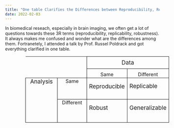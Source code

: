 ```yaml
---
title: "One table Clarifies the Differences between Reproducibility, Replicability and Robustness"
date: 2022-02-03
---
```



In biomedical reseach, especially in brain imaging, we often get a lot of questions towards these 3R terms (reproducibility, replicability, robustness). It always makes me confused and wonder what are the differences among them. Fortranetely, I attended a talk by Prof. Russel Poldrack and got everything clarified in one table. <br>  




<table class=MsoTableGrid border=1 cellspacing=0 cellpadding=0
 style='margin-left:49.5pt;border-collapse:collapse;border:none;mso-border-alt:
 solid windowtext .5pt;mso-yfti-tbllook:1184;mso-padding-alt:0in 5.4pt 0in 5.4pt'>
 <tr style='mso-yfti-irow:0;mso-yfti-firstrow:yes;height:22.0pt'>
  <td width=36 rowspan=2 valign=top style='width:27.0pt;border:none;border-bottom:
  solid windowtext 1.0pt;mso-border-bottom-alt:solid windowtext .5pt;
  padding:0in 5.4pt 0in 5.4pt;height:22.0pt'>
  <p class=MsoNormal style='margin-bottom:0in;line-height:normal'><o:p>&nbsp;</o:p></p>
  </td>
  <td width=48 rowspan=2 valign=top style='width:.5in;border-top:none;
  border-left:none;border-bottom:solid windowtext 1.0pt;border-right:solid windowtext 1.0pt;
  mso-border-bottom-alt:solid windowtext .5pt;mso-border-right-alt:solid windowtext .5pt;
  padding:0in 5.4pt 0in 5.4pt;height:22.0pt'>
  <p class=MsoNormal style='margin-bottom:0in;line-height:normal'><o:p>&nbsp;</o:p></p>
  </td>
  <td width=234 colspan=2 valign=top style='width:175.5pt;border:solid windowtext 1.0pt;
  border-left:none;mso-border-left-alt:solid windowtext .5pt;mso-border-alt:
  solid windowtext .5pt;padding:0in 5.4pt 0in 5.4pt;height:22.0pt'>
  <p class=MsoNormal align=center style='margin-top:6.0pt;margin-right:0in;
  margin-bottom:6.0pt;margin-left:0in;text-align:center;line-height:normal'><span
  style='font-size:14.0pt'>Data<o:p></o:p></span></p>
  </td>
 </tr>
 <tr style='mso-yfti-irow:1;height:22.9pt'>
  <td width=114 valign=top style='width:85.5pt;border-top:none;border-left:
  none;border-bottom:solid windowtext 1.0pt;border-right:solid windowtext 1.0pt;
  mso-border-top-alt:solid windowtext .5pt;mso-border-left-alt:solid windowtext .5pt;
  mso-border-alt:solid windowtext .5pt;padding:0in 5.4pt 0in 5.4pt;height:22.9pt'>
  <p class=MsoNormal align=center style='margin-top:6.0pt;margin-right:0in;
  margin-bottom:0in;margin-left:0in;text-align:center;line-height:normal'>Same</p>
  </td>
  <td width=120 valign=top style='width:1.25in;border-top:none;border-left:
  none;border-bottom:solid windowtext 1.0pt;border-right:solid windowtext 1.0pt;
  mso-border-top-alt:solid windowtext .5pt;mso-border-left-alt:solid windowtext .5pt;
  mso-border-alt:solid windowtext .5pt;padding:0in 5.4pt 0in 5.4pt;height:22.9pt'>
  <p class=MsoNormal align=center style='margin-top:6.0pt;margin-right:0in;
  margin-bottom:0in;margin-left:0in;text-align:center;line-height:normal'>Different</p>
  </td>
 </tr>
 <tr style='mso-yfti-irow:2;page-break-inside:avoid;height:52.6pt'>
  <td width=36 rowspan=2 valign=top style='width:27.0pt;border:solid windowtext 1.0pt;
  border-top:none;mso-border-top-alt:solid windowtext .5pt;mso-border-alt:solid windowtext .5pt;
  padding:0in 5.4pt 0in 5.4pt;mso-rotate:90;height:52.6pt'>
  <p class=MsoNormal align=center style='margin-top:0in;margin-right:5.65pt;
  margin-bottom:0in;margin-left:5.65pt;text-align:center;line-height:normal'><span
  style='font-size:14.0pt'>Analysis<o:p></o:p></span></p>
  </td>
  <td width=48 valign=top style='width:.5in;border-top:none;border-left:none;
  border-bottom:solid windowtext 1.0pt;border-right:solid windowtext 1.0pt;
  mso-border-top-alt:solid windowtext .5pt;mso-border-left-alt:solid windowtext .5pt;
  mso-border-alt:solid windowtext .5pt;padding:0in 5.4pt 0in 5.4pt;mso-rotate:
  90;height:52.6pt'>
  <p class=MsoNormal align=center style='margin-top:0in;margin-right:5.65pt;
  margin-bottom:0in;margin-left:5.65pt;text-align:center;line-height:normal'>Same</p>
  </td>
  <td width=114 valign=top style='width:85.5pt;border-top:none;border-left:
  none;border-bottom:solid windowtext 1.0pt;border-right:solid windowtext 1.0pt;
  mso-border-top-alt:solid windowtext .5pt;mso-border-left-alt:solid windowtext .5pt;
  mso-border-alt:solid windowtext .5pt;padding:0in 5.4pt 0in 5.4pt;height:52.6pt'>
  <p class=MsoNormal style='margin-bottom:0in;line-height:normal'><span
  style='font-size:14.0pt'>Reproducible<o:p></o:p></span></p>
  </td>
  <td width=120 valign=top style='width:1.25in;border-top:none;border-left:
  none;border-bottom:solid windowtext 1.0pt;border-right:solid windowtext 1.0pt;
  mso-border-top-alt:solid windowtext .5pt;mso-border-left-alt:solid windowtext .5pt;
  mso-border-alt:solid windowtext .5pt;padding:0in 5.4pt 0in 5.4pt;height:52.6pt'>
  <p class=MsoNormal style='margin-bottom:0in;line-height:115%'><span
  style='font-size:14.0pt;line-height:115%'>Replicable<o:p></o:p></span></p>
  </td>
 </tr>
 <tr style='mso-yfti-irow:3;mso-yfti-lastrow:yes;page-break-inside:avoid;
  height:56.7pt'>
  <td width=48 valign=top style='width:.5in;border-top:none;border-left:none;
  border-bottom:solid windowtext 1.0pt;border-right:solid windowtext 1.0pt;
  mso-border-top-alt:solid windowtext .5pt;mso-border-left-alt:solid windowtext .5pt;
  mso-border-alt:solid windowtext .5pt;padding:0in 5.4pt 0in 5.4pt;mso-rotate:
  90;height:56.7pt'>
  <p class=MsoNormal align=center style='margin-top:0in;margin-right:5.65pt;
  margin-bottom:0in;margin-left:5.65pt;text-align:center;line-height:normal'>Different</p>
  </td>
  <td width=114 valign=top style='width:85.5pt;border-top:none;border-left:
  none;border-bottom:solid windowtext 1.0pt;border-right:solid windowtext 1.0pt;
  mso-border-top-alt:solid windowtext .5pt;mso-border-left-alt:solid windowtext .5pt;
  mso-border-alt:solid windowtext .5pt;padding:0in 5.4pt 0in 5.4pt;height:56.7pt'>
  <p class=MsoNormal style='margin-bottom:0in;line-height:normal'><span
  style='font-size:14.0pt'>Robust<o:p></o:p></span></p>
  </td>
  <td width=120 valign=top style='width:1.25in;border-top:none;border-left:
  none;border-bottom:solid windowtext 1.0pt;border-right:solid windowtext 1.0pt;
  mso-border-top-alt:solid windowtext .5pt;mso-border-left-alt:solid windowtext .5pt;
  mso-border-alt:solid windowtext .5pt;padding:0in 5.4pt 0in 5.4pt;height:56.7pt'>
  <p class=MsoNormal style='margin-bottom:0in;line-height:normal'><span
  style='font-size:14.0pt'>Generalizable<o:p></o:p></span></p>
  </td>
 </tr>
</table>
